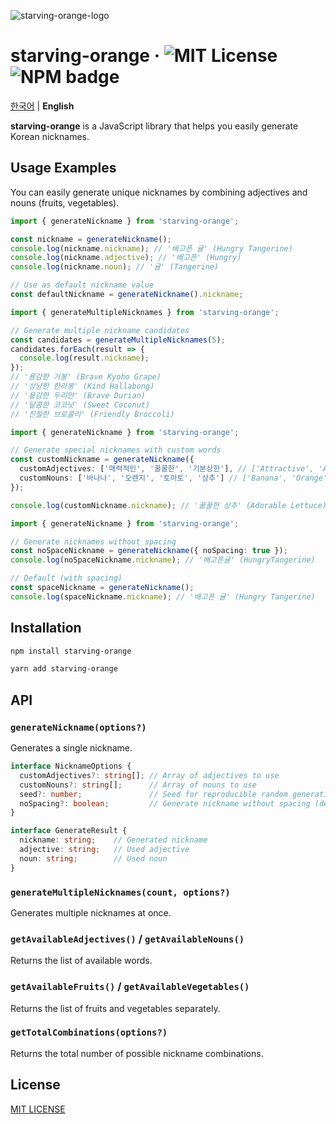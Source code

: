 ![starving-orange-logo](https://github.com/user-attachments/assets/f02d97b3-fb3d-400c-bcdf-6911a0581229)
# starving-orange · ![MIT License](https://img.shields.io/badge/License-MIT-yellow.svg) ![NPM badge](https://badge.fury.io/js/starving-orange.svg)

[한국어](README.md) | **English**

**starving-orange** is a JavaScript library that helps you easily generate Korean nicknames.

## Usage Examples

You can easily generate unique nicknames by combining adjectives and nouns (fruits, vegetables).

```typescript
import { generateNickname } from 'starving-orange';

const nickname = generateNickname();
console.log(nickname.nickname); // '배고픈 귤' (Hungry Tangerine)
console.log(nickname.adjective); // '배고픈' (Hungry)
console.log(nickname.noun); // '귤' (Tangerine)

// Use as default nickname value
const defaultNickname = generateNickname().nickname;
```

```typescript
import { generateMultipleNicknames } from 'starving-orange';

// Generate multiple nickname candidates
const candidates = generateMultipleNicknames(5);
candidates.forEach(result => {
  console.log(result.nickname);
});
// '용감한 거봉' (Brave Kyoho Grape)
// '상냥한 한라봉' (Kind Hallabong)
// '용감한 두리안' (Brave Durian)
// '달콤한 코코넛' (Sweet Coconut)
// '친절한 브로콜리' (Friendly Broccoli)
```

```typescript
import { generateNickname } from 'starving-orange';

// Generate special nicknames with custom words
const customNickname = generateNickname({
  customAdjectives: ['매력적인', '꿀꿀한', '기분상한'], // ['Attractive', 'Adorable', 'Moody']
  customNouns: ['바나나', '오렌지', '토마토', '상추'] // ['Banana', 'Orange', 'Tomato', 'Lettuce']
});

console.log(customNickname.nickname); // '꿀꿀한 상추' (Adorable Lettuce)
```

```typescript
import { generateNickname } from 'starving-orange';

// Generate nicknames without spacing
const noSpaceNickname = generateNickname({ noSpacing: true });
console.log(noSpaceNickname.nickname); // '배고픈귤' (HungryTangerine)

// Default (with spacing)
const spaceNickname = generateNickname();
console.log(spaceNickname.nickname); // '배고픈 귤' (Hungry Tangerine)
```

## Installation

```bash
npm install starving-orange
```

```bash
yarn add starving-orange
```

## API

### `generateNickname(options?)`

Generates a single nickname.

```typescript
interface NicknameOptions {
  customAdjectives?: string[]; // Array of adjectives to use
  customNouns?: string[];      // Array of nouns to use
  seed?: number;               // Seed for reproducible random generation
  noSpacing?: boolean;         // Generate nickname without spacing (default: false)
}

interface GenerateResult {
  nickname: string;    // Generated nickname
  adjective: string;   // Used adjective
  noun: string;        // Used noun
}
```

### `generateMultipleNicknames(count, options?)`

Generates multiple nicknames at once.

### `getAvailableAdjectives()` / `getAvailableNouns()`

Returns the list of available words.

### `getAvailableFruits()` / `getAvailableVegetables()`

Returns the list of fruits and vegetables separately.

### `getTotalCombinations(options?)`

Returns the total number of possible nickname combinations.

## License

[MIT LICENSE](LICENSE) 